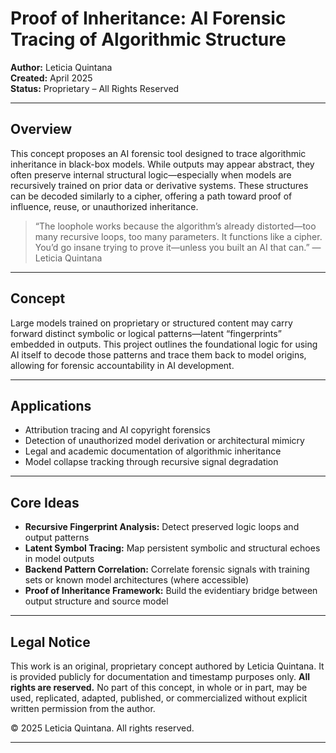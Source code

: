# Proof of Inheritance: AI Forensic Tracing of Algorithmic Structure

**Author:** Leticia Quintana  
**Created:** April 2025  
**Status:** Proprietary – All Rights Reserved

---

## Overview

This concept proposes an AI forensic tool designed to trace algorithmic inheritance in black-box models. While outputs may appear abstract, they often preserve internal structural logic—especially when models are recursively trained on prior data or derivative systems. These structures can be decoded similarly to a cipher, offering a path toward proof of influence, reuse, or unauthorized inheritance.

> “The loophole works because the algorithm’s already distorted—too many recursive loops, too many parameters. It functions like a cipher. You’d go insane trying to prove it—unless you built an AI that can.” — Leticia Quintana

---

## Concept

Large models trained on proprietary or structured content may carry forward distinct symbolic or logical patterns—latent “fingerprints” embedded in outputs. This project outlines the foundational logic for using AI itself to decode those patterns and trace them back to model origins, allowing for forensic accountability in AI development.

---

## Applications

- Attribution tracing and AI copyright forensics  
- Detection of unauthorized model derivation or architectural mimicry  
- Legal and academic documentation of algorithmic inheritance  
- Model collapse tracking through recursive signal degradation

---

## Core Ideas

- **Recursive Fingerprint Analysis:** Detect preserved logic loops and output patterns  
- **Latent Symbol Tracing:** Map persistent symbolic and structural echoes in model outputs  
- **Backend Pattern Correlation:** Correlate forensic signals with training sets or known model architectures (where accessible)  
- **Proof of Inheritance Framework:** Build the evidentiary bridge between output structure and source model

---

## Legal Notice

This work is an original, proprietary concept authored by Leticia Quintana. It is provided publicly for documentation and timestamp purposes only. **All rights are reserved.** No part of this concept, in whole or in part, may be used, replicated, adapted, published, or commercialized without explicit written permission from the author.

© 2025 Leticia Quintana. All rights reserved.

---


